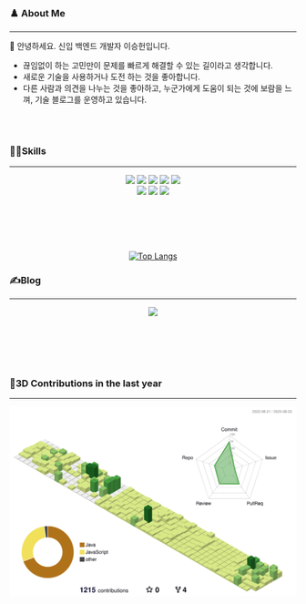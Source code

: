 

### ♟️ About Me 
---
  👋 안녕하세요. 신입 백엔드 개발자 이승헌입니다.

  - 끊임없이 하는 고민만이 문제를 빠르게 해결할 수 있는 길이라고 생각합니다.
  - 새로운 기술을 사용하거나 도전 하는 것을 좋아합니다.
  - 다른 사람과 의견을 나누는 것을 좋아하고, 누군가에게 도움이 되는 것에 보람을 느껴, 
  기술 블로그를 운영하고 있습니다.



<br><br>
  
### 🏃‍♂️Skills
--- 
<div align="center" dir="auto">
<img src="https://img.shields.io/badge/Java-007396?style=flat&logo=Java&logoColor=white" />
<img src="https://img.shields.io/badge/SpringBoot-6DB33F?style=flat&logo=spring&logoColor=white"/>
<img src="https://img.shields.io/badge/JavaScript-F7DF1E?style=flat&logo=javascript&logoColor=white"/>
<img src="https://img.shields.io/badge/HTML5-E34F26?style=flat&logo=HTML5&logoColor=white" />
<img src="https://img.shields.io/badge/CSS3-1572B6?style=flat&logo=CSS3&logoColor=white" />
<br>
<img src="https://img.shields.io/badge/Oracle-F80000?style=flat&logo=oracle&logoColor=white"/>
<img src="https://img.shields.io/badge/MySql-4479A1?style=flat&logo=mysql&logoColor=white"/>
<img src="https://img.shields.io/badge/MariaDB-003545?style=flat&logo=mariadb&logoColor=white"/>
  
  
  <br> <br> <br> <br>
  
   [![Top Langs](https://github-readme-stats.vercel.app/api/top-langs/?username=olrlobt&layout=compact)](https://github.com/olrlobt/github-readme-stats)
</div>


### ✍Blog
---  
<div align="center" dir="auto">
<img src="https://img.shields.io/badge/Tistory-FF0000?style=flat&logo=tistory&logoColor=white"/>
</div>

<br> <br> <br> <br>

### 🙌3D Contributions in the last year
---
![](./profile-3d-contrib/profile-green-animate.svg)
  
